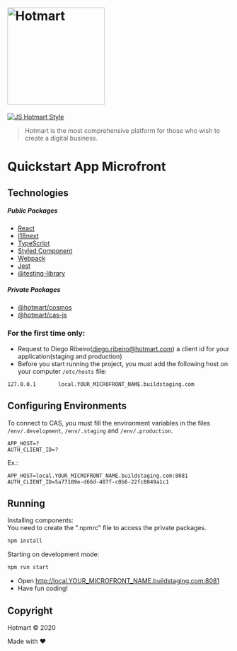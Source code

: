 # <img src="https://app-vlc.hotmart.com/images/icons/hotmart-logo.svg" alt="Hotmart" width="220">

[![JS Hotmart Style](https://img.shields.io/badge/code%20style-hotmart-F04E23.svg)](https://www.npmjs.com/package/eslint-config-hotmart)

> Hotmart is the most comprehensive platform for those who wish to create a digital business.

# Quickstart App Microfront

## Technologies

##### Public Packages
* [React](https://github.com/facebook/react)
* [I18next](https://react.i18next.com)
* [TypeScript](https://github.com/microsoft/TypeScript)
* [Styled Component](https://styled-components.com)
* [Webpack](https://webpack.js.org)
* [Jest](https://jestjs.io)
* [@testing-library](https://testing-library.com)

##### Private Packages
* [@hotmart/cosmos](https://github.com/Hotmart-Org/cosmos)
* [@hotmart/cas-js](https://github.com/Hotmart-Org/cas-js)

### For the first time only:

* Request to Diego Ribeiro(diego.ribeiro@hotmart.com) a client id for your application(staging and production)
* Before you start running the project, you must add the following host on your computer `/etc/hosts` file:
```
127.0.0.1       local.YOUR_MICROFRONT_NAME.buildstaging.com
```

## Configuring Environments

To connect to CAS, you must fill the environment variables in the files 
`/env/.development`, `/env/.staging` and `/env/.production`.

```
APP_HOST=?
AUTH_CLIENT_ID=?
```

Ex.:
```
APP_HOST=local.YOUR_MICROFRONT_NAME.buildstaging.com:8081
AUTH_CLIENT_ID=5a77109e-d66d-487f-c0b6-22fc8049a1c1
```

## Running

Installing components: <br />
You need to create the ".npmrc" file to access the private packages.

```sh
npm install
```

Starting on development mode:

```sh
npm run start
```

* Open http://local.YOUR_MICROFRONT_NAME.buildstaging.com:8081
* Have fun coding!

## Copyright
Hotmart &copy; 2020

Made with ❤
